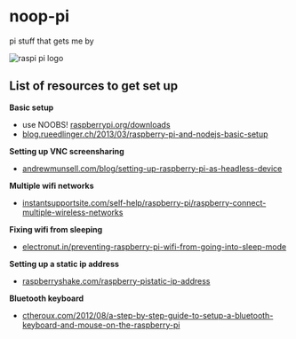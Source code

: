 # noop-pi

pi stuff that gets me by

  
![raspi pi logo](http://f.cl.ly/items/3P3Y2t2N3M141A0x1C2I/Raspi_Colour_R_small.png)

## List of resources to get set up

**Basic setup**
+ use NOOBS! [raspberrypi.org/downloads](http://www.raspberrypi.org/downloads)
+ [blog.rueedlinger.ch/2013/03/raspberry-pi-and-nodejs-basic-setup](http://blog.rueedlinger.ch/2013/03/raspberry-pi-and-nodejs-basic-setup/)

**Setting up VNC screensharing**
+ [andrewmunsell.com/blog/setting-up-raspberry-pi-as-headless-device](http://www.andrewmunsell.com/blog/setting-up-raspberry-pi-as-headless-device)

**Multiple wifi networks**
+ [instantsupportsite.com/self-help/raspberry-pi/raspberry-connect-multiple-wireless-networks](http://www.instantsupportsite.com/self-help/raspberry-pi/raspberry-connect-multiple-wireless-networks)

**Fixing wifi from sleeping**
+ [electronut.in/preventing-raspberry-pi-wifi-from-going-into-sleep-mode](http://electronut.in/preventing-raspberry-pi-wifi-from-going-into-sleep-mode)

**Setting up a static ip address**
+ [raspberryshake.com/raspberry-pistatic-ip-address](http://www.raspberryshake.com/raspberry-pistatic-ip-address)

**Bluetooth keyboard**
+ [ctheroux.com/2012/08/a-step-by-step-guide-to-setup-a-bluetooth-keyboard-and-mouse-on-the-raspberry-pi](http://www.ctheroux.com/2012/08/a-step-by-step-guide-to-setup-a-bluetooth-keyboard-and-mouse-on-the-raspberry-pi)
